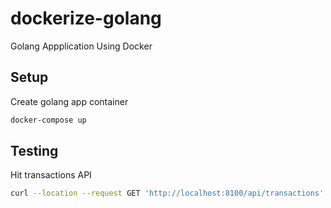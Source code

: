 # dockerize-golang

Golang Appplication Using Docker
## Setup

Create golang app container

```bash
docker-compose up
```

## Testing

Hit transactions API

```bash
curl --location --request GET 'http://localhost:8100/api/transactions' --header 'Content-Type: application/json'
```
